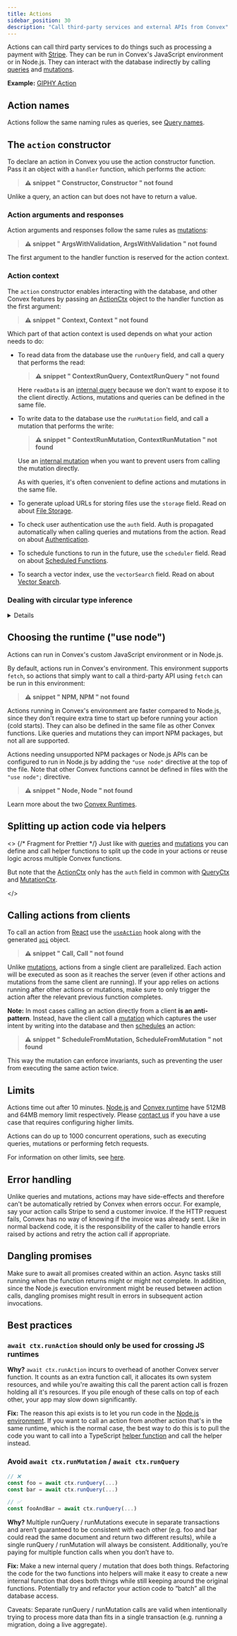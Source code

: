 ```yaml
---
title: Actions
sidebar_position: 30
description: "Call third-party services and external APIs from Convex"
---
```














Actions can call third party services to do things such as processing a payment
with [Stripe](https://stripe.com). They can be run in Convex's JavaScript
environment or in Node.js. They can interact with the database indirectly by
calling [queries](/functions/query-functions.mdx) and
[mutations](/functions/mutation-functions.mdx).

**Example:**
[GIPHY Action](https://github.com/get-convex/convex-demos/tree/main/giphy-action)

## Action names

Actions follow the same naming rules as queries, see
[Query names](/functions/query-functions.mdx#query-names).

## The `action` constructor

To declare an action in Convex you use the action constructor function. Pass it
an object with a `handler` function, which performs the action:

> **⚠ snippet " Constructor, Constructor " not found**

Unlike a query, an action can but does not have to return a value.

### Action arguments and responses

Action arguments and responses follow the same rules as
[mutations](/functions/mutation-functions.mdx#mutation-arguments):

> **⚠ snippet " ArgsWithValidation, ArgsWithValidation " not found**

The first argument to the handler function is reserved for the action context.

### Action context

The `action` constructor enables interacting with the database, and other Convex
features by passing an [ActionCtx](/api/interfaces/server.GenericActionCtx)
object to the handler function as the first argument:

> **⚠ snippet " Context, Context " not found**

Which part of that action context is used depends on what your action needs to
do:

- To read data from the database use the `runQuery` field, and call a query that
  performs the read:

  > **⚠ snippet " ContextRunQuery, ContextRunQuery " not found**

  Here `readData` is an [internal query](/functions/internal-functions.mdx)
  because we don't want to expose it to the client directly. Actions, mutations
  and queries can be defined in the same file.

- To write data to the database use the `runMutation` field, and call a mutation
  that performs the write:

  > **⚠ snippet " ContextRunMutation, ContextRunMutation " not found**

  Use an [internal mutation](/functions/internal-functions.mdx) when you want to
  prevent users from calling the mutation directly.

  As with queries, it's often convenient to define actions and mutations in the
  same file.

- To generate upload URLs for storing files use the `storage` field. Read on
  about [File Storage](/file-storage.mdx).
- To check user authentication use the `auth` field. Auth is propagated
  automatically when calling queries and mutations from the action. Read on
  about [Authentication](/auth.mdx).
- To schedule functions to run in the future, use the `scheduler` field. Read on
  about [Scheduled Functions](/scheduling/scheduled-functions.mdx).
- To search a vector index, use the `vectorSearch` field. Read on about
  [Vector Search](/search/vector-search.mdx).

### Dealing with circular type inference

<Details summary={<>
Working around the TypeScript error: some action <code>implicitly has
type 'any' because it does not have a type annotation and is
referenced directly or indirectly in its own initializer.</code>
</>}>

When the return value of an action depends on the result of calling
`ctx.runQuery` or `ctx.runMutation`, TypeScript will complain that it cannot
infer the return type of the action. This is a minimal example of the issue:

> **⚠ snippet " CircularError " not found**

To work around this, there are two options:

1. Type the return value of the handler function explicitly:
   > **⚠ snippet " CircularErrorFixedReturn " not found**
2. Type the the result of the `ctx.runQuery` or `ctx.runMutation` call
   explicitly:
   > **⚠ snippet " CircularErrorFixedResults " not found**

TypeScript will check that the type annotation matches what the called query or
mutation returns, so you don't lose any type safety.

In this trivial example the return type of the query was `null`. See the
[TypeScript](/understanding/best-practices/typescript.mdx#type-annotating-server-side-helpers)
page for other types which might be helpful when annotating the result.

</Details>

## Choosing the runtime ("use node")

Actions can run in Convex's custom JavaScript environment or in Node.js.

By default, actions run in Convex's environment. This environment supports
`fetch`, so actions that simply want to call a third-party API using `fetch` can
be run in this environment:

> **⚠ snippet " NPM, NPM " not found**

Actions running in Convex's environment are faster compared to Node.js, since
they don't require extra time to start up before running your action (cold
starts). They can also be defined in the same file as other Convex functions.
Like queries and mutations they can import NPM packages, but not all are
supported.

Actions needing unsupported NPM packages or Node.js APIs can be configured to
run in Node.js by adding the `"use node"` directive at the top of the file. Note
that other Convex functions cannot be defined in files with the `"use node";`
directive.

> **⚠ snippet " Node, Node " not found**

Learn more about the two [Convex Runtimes](/functions/runtimes.mdx).

## Splitting up action code via helpers

<>
  {/* Fragment for Prettier */}
  Just like with [queries](/functions/query-functions.mdx#splitting-up-query-code-via-helpers)
  and [mutations](/functions/mutation-functions.mdx#splitting-up-mutation-code-via-helpers)
  you can define and call helper
  <LanguageSelector verbose /> functions to split up the code in your actions or
  reuse logic across multiple Convex functions.

But note that the [ActionCtx](/api/interfaces/server.GenericActionCtx) only has
the `auth` field in common with [QueryCtx](/generated-api/server.md#queryctx)
and [MutationCtx](/generated-api/server.md#mutationctx).

</>

## Calling actions from clients

To call an action from [React](/client/react.mdx) use the
[`useAction`](/api/modules/react#useaction) hook along with the generated
[`api`](/generated-api/api) object.

> **⚠ snippet " Call, Call " not found**

Unlike
[mutations](/functions/mutation-functions.mdx#calling-mutations-from-clients),
actions from a single client are parallelized. Each action will be executed as
soon as it reaches the server (even if other actions and mutations from the same
client are running). If your app relies on actions running after other actions
or mutations, make sure to only trigger the action after the relevant previous
function completes.

**Note:** In most cases calling an action directly from a client **is an
anti-pattern**. Instead, have the client call a
[mutation](/functions/mutation-functions.mdx) which captures the user intent by
writing into the database and then
[schedules](/scheduling/scheduled-functions.mdx) an action:

> **⚠ snippet " ScheduleFromMutation, ScheduleFromMutation " not found**

This way the mutation can enforce invariants, such as preventing the user from
executing the same action twice.

## Limits

Actions time out after 10 minutes.
[Node.js](/functions/runtimes.mdx#nodejs-runtime) and
[Convex runtime](/functions/runtimes.mdx#default-convex-runtime) have 512MB and
64MB memory limit respectively. Please [contact us](/production/contact.md) if
you have a use case that requires configuring higher limits.

Actions can do up to 1000 concurrent operations, such as executing queries,
mutations or performing fetch requests.

For information on other limits, see [here](/production/state/limits.mdx).

## Error handling

Unlike queries and mutations, actions may have side-effects and therefore can't
be automatically retried by Convex when errors occur. For example, say your
action calls Stripe to send a customer invoice. If the HTTP request fails,
Convex has no way of knowing if the invoice was already sent. Like in normal
backend code, it is the responsibility of the caller to handle errors raised by
actions and retry the action call if appropriate.

## Dangling promises

Make sure to await all promises created within an action. Async tasks still
running when the function returns might or might not complete. In addition,
since the Node.js execution environment might be reused between action calls,
dangling promises might result in errors in subsequent action invocations.

## Best practices

### `await ctx.runAction` should only be used for crossing JS runtimes

**Why?** `await ctx.runAction` incurs to overhead of another Convex server
function. It counts as an extra function call, it allocates its own system
resources, and while you're awaiting this call the parent action call is frozen
holding all it's resources. If you pile enough of these calls on top of each
other, your app may slow down significantly.

**Fix:** The reason this api exists is to let you run code in the
[Node.js environment](/functions/runtimes.mdx). If you want to call an action
from another action that's in the same runtime, which is the normal case, the
best way to do this is to pull the code you want to call into a TypeScript
[helper function](/understanding/best-practices/best-practices.mdx#use-helper-functions-to-write-shared-code)
and call the helper instead.

### Avoid `await ctx.runMutation` / `await ctx.runQuery`

```ts
// ❌
const foo = await ctx.runQuery(...)
const bar = await ctx.runQuery(...)

// ✅
const fooAndBar = await ctx.runQuery(...)
```

**Why?** Multiple runQuery / runMutations execute in separate transactions and
aren’t guaranteed to be consistent with each other (e.g. foo and bar could read
the same document and return two different results), while a single runQuery /
runMutation will always be consistent. Additionally, you’re paying for multiple
function calls when you don’t have to.

**Fix:** Make a new internal query / mutation that does both things. Refactoring
the code for the two functions into helpers will make it easy to create a new
internal function that does both things while still keeping around the original
functions. Potentially try and refactor your action code to “batch” all the
database access.

Caveats: Separate runQuery / runMutation calls are valid when intentionally
trying to process more data than fits in a single transaction (e.g. running a
migration, doing a live aggregate).
